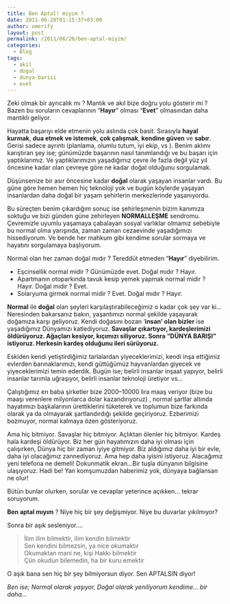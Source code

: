 ```yaml
---
title: Ben Aptal! mıyım ?
date: 2011-06-20T01:15:37+03:00
author: omerify
layout: post
permalink: /2011/06/20/ben-aptal-miyim/
categories:
  - Blog
tags:
  - akil
  - dogal
  - dunya-barisi
  - evet
---
```


Zeki olmak bir ayrıcalık mı&nbsp;? Mantık ve akıl bize doğru yolu gösterir mi&nbsp;? Bazen bu soruların cevaplarının “**Hayır**” olması “**Evet**” olmasından daha mantıklı geliyor.

Hayatta başarıyı elde etmenin yolu aslında çok basit. Sırasıyla **hayal kurmak**, **dua etmek ve istemek**, **çok çalışmak**, **kendine güven** ve **sabır**. Gerisi sadece ayrıntı (planlama, olumlu tutum, iyi ekip, vs ). Benim aklımı karıştıran şey ise; günümüzde başarının nasıl tanımlandığı ve bu başarı için yaptıklarımız. Ve yaptıklarımızın yaşadığımız çevre ile fazla değil yüz yıl öncesine kadar olan çevreye göre ne kadar doğal olduğunu sorgulamak.

Düşünsenize bir asır öncesine kadar **doğal** olarak yaşayan insanlar vardı. Bu güne göre hemen hemen hiç teknoloji yok ve bugün köylerde yaşayan insanlardan daha doğal bir yaşam şehirlerin merkezlerinde yaşanıyordu.

Bu süreçten benim çıkardığım sonuç ise şehirleşmenin bizim kanımıza soktuğu ve bizi günden güne zehirleyen **NORMALLEŞME** sendromu. Çevremizle uyumlu yaşamaya çabalayan sosyal varlıklar olmamız sebebiyle bu normal olma yarışında, zaman zaman cezaevinde yaşadığımızı hissediyorum. Ve bende her mahkum gibi kendime sorular sormaya ve hayatını sorgulamaya başlıyorum.

Normal olan her zaman doğal mıdır&nbsp;? Tereddüt etmeden “**Hayır**” diyebilirim.

  * Eşcinsellik normal midir&nbsp;? Günümüzde evet. Doğal mıdır&nbsp;? Hayır.
  * Apartmanın otoparkında tavuk kesip yemek yapmak normal midir&nbsp;? Hayır. Doğal mıdır&nbsp;? Evet.
  * Solaryuma girmek normal midir&nbsp;? Evet. Doğal mıdır&nbsp;? Hayır.

**Normal** ile **doğal** olan şeyleri karşılaştırabileceğimiz o kadar çok şey var ki… Neresinden bakarsanız bakın, yaşantımızı normal şekilde yaşayarak doğamıza karşı geliyoruz. Kendi doğasını bozan ‘**insan’ olan bizler** ise yaşadığımız Dünyamızı katlediyoruz. **Savaşlar çıkartıyor, kardeşlerimizi öldürüyoruz. Ağaçları kesiyor, kıçımızı siliyoruz. Sonra “DÜNYA BARIŞI” istiyoruz. Herkesin kardeş olduğunu ileri sürüyoruz.**

Eskiden kendi yetiştirdiğimiz tarlalardan yiyeceklerimizi, kendi inşa ettiğimiz evlerden barınaklarımızı, kendi güttüğümüz hayvanlardan giyecek ve yiyeceklerimizi temin ederdik. Bugün ise; belirli insanlar inşaat yapıyor, belirli insanlar tarımla uğraşıyor, belirli insanlar teknoloji üretiyor vs…

Çalıştığımız en baba şirketler bize 2000–10000 lira maaş veriyor (bize bu maaşı verenlere milyonlarca dolar kazandırıyoruz)&nbsp;, normal şartlar altında hayatımızı başkalarının ürettiklerini tüketerek ve toplumun bize farkında olarak ya da olmayarak şartlandırdığı şekilde geçiriyoruz. Ezberimizi bozmuyor, normal kalmaya özen gösteriyoruz.

Ama hiç bitmiyor. Savaşlar hiç bitmiyor. Açlıktan ölenler hiç bitmiyor. Kardeş hala kardeşi öldürüyor. Biz her gün hayatımızın daha iyi olması için çalışırken, Dünya hiç bir zaman iyiye gitmiyor. Biz aldığımız daha iyi bir evle, daha iyi olacağımız zannediyoruz. Ama hep daha iyisini istiyoruz. Alacağımız yeni telefona ne demeli! Dokunmatik ekran…Bir tuşla dünyanın bilgisine ulaşıyoruz. Hadi be! Yan komşumuzdan haberimiz yok, dünyaya bağlansan ne olur!

Bütün bunlar olurken, sorular ve cevaplar yeterince açıkken… tekrar soruyorum.

**Ben aptal mıyım**&nbsp;? Niye hiç bir şey değişmiyor. Niye bu duvarlar yıkılmıyor?

Sonra bir aşık sesleniyor….

<blockquote>
  <p>
    İlim ilim bilmektir, ilim kendin bilmektir<br />Sen kendini bilmezsin, ya nice okumaktır<br />Okumaktan mani ne, kişi Hakkı bilmektir<br />Çün okudun bilemedin, ha bir kuru&nbsp;emektir
  </p>
</blockquote>

O aşık bana sen hiç bir şey bilmiyorsun diyor. Sen APTALSIN diyor!

_Ben ise; Normal olarak yaşıyor, Doğal olarak yeniliyorum kendime… bir daha…_
